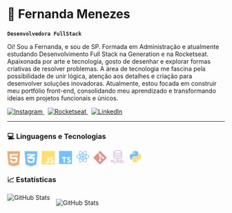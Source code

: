 # 🌱 Fernanda Menezes

**`Desenvolvedora FullStack`**

Oi! Sou a Fernanda, e sou de SP. Formada em Administração e atualmente estudando Desenvolvimento Full Stack na Generation e na Rocketseat. Apaixonada por arte e tecnologia, gosto de desenhar e explorar formas criativas de resolver problemas. A área de tecnologia me fascina pela possibilidade de unir lógica, atenção aos detalhes e criação para desenvolver soluções inovadoras. Atualmente, estou focada em construir meu portfólio front-end, consolidando meu aprendizado e transformando ideias em projetos funcionais e únicos.

<p align="left">
    <a href="https://www.instagram.com/artsfern/" target="_blank">
        <img 
            alt="Instagram" 
            title="Meu Instagram de desenhos" 
            src="https://img.shields.io/badge/artsfern-%23E0C7FF?style=for-the-badge&logo=instagram&logoColor=gray&labelColor=E0C7FF"
        />
    </a>
    &nbsp; <!-- Espaço entre os badges -->
    <a href="https://app.rocketseat.com.br/me/fernmenezes" target="_blank">
        <img 
            alt="Rocketseat" 
            title="Meu perfil na Rocketseat" 
            src="https://img.shields.io/badge/fernmenezes-%23A9D0F5?style=for-the-badge&logo=rocket&logoColor=gray&labelColor=A9D0F5"
        />
    </a>
    &nbsp; <!-- Espaço entre os badges -->
    <a href="https://www.linkedin.com/in/fernanda-menezes-ribeiro/" target="_blank">
        <img 
            alt="LinkedIn" 
            title="Meu LinkedIn" 
            src="https://img.shields.io/badge/Fernanda%20Menezes-%23D4F0D2?style=for-the-badge&logo=linkedin&logoColor=gray&labelColor=D4F0D2"
        />
    </a>
</p>



---

### 💻 Linguagens e Tecnologias

<img 
    align="left" 
    alt="HTML"
    title="HTML" 
    width="30px" 
    style="padding-right: 10px;" 
    src= "https://raw.githubusercontent.com/fern-menezes/fern-menezes/33868c5b371ea898793850b2b55150d721639750/assets/html5.svg"
/>
<img 
    align="left" 
    alt="CSS" 
    title="CSS"
    width="30px" 
    style="padding-right: 10px; " 
    src="https://raw.githubusercontent.com/fern-menezes/fern-menezes/33868c5b371ea898793850b2b55150d721639750/assets/css3.svg"
/>
<img 
    align="left" 
    alt="JavaScript" 
    title="JavaScript"
    width="30px" 
    style="padding-right: 10px;" 
    src= "https://raw.githubusercontent.com/fern-menezes/fern-menezes/33868c5b371ea898793850b2b55150d721639750/assets/js.svg"
/>
<img 
    align="left" 
    alt="TypeScript"
    title="TypeScript" 
    width="30px" 
    style="padding-right: 10px; margin-top: 2px" 
    src="https://raw.githubusercontent.com/fern-menezes/fern-menezes/33868c5b371ea898793850b2b55150d721639750/assets/typescript.svg" 
/>
<img 
    align="left" 
    alt="React"
    title="React" 
    width="30px" 
    style="padding-right: 10px;" 
    src="https://raw.githubusercontent.com/fern-menezes/fern-menezes/33868c5b371ea898793850b2b55150d721639750/assets/react.svg" 
/>


<img 
    align="left" 
    alt="Git" 
    title="Git"
    width="30px" 
    style="padding-right: 10px;" 
    src="https://raw.githubusercontent.com/fern-menezes/fern-menezes/33868c5b371ea898793850b2b55150d721639750/assets/git.svg" 
/>

<img 
    align="left" 
    alt="MySql" 
    title="MySql"
    width="32px" 
    style="padding-right: 10px;" 
    src="https://raw.githubusercontent.com/fern-menezes/fern-menezes/33868c5b371ea898793850b2b55150d721639750/assets/mysql.svg" 
/>

<img 
    align="left" 
    alt="Python" 
    title="Python"
    width="30px" 
    style="padding-right: 10px;" 
    src="https://raw.githubusercontent.com/fern-menezes/fern-menezes/33868c5b371ea898793850b2b55150d721639750/assets/python.svg" 
/>

<br/>
<br/>

### 📈 Estatísticas

<p>
  <img 
    align="left" 
    alt="GitHub Stats" 
    height="200" 
    style="padding-right: 14px; padding-bottom: 12px; margin-bottom: 12px;" 
    src="https://github-readme-stats.vercel.app/api?username=fern-menezes&show_icons=true&theme=dracula&include_all_commits=true&locale=pt-br" 
  />

<img 
      align="left" 
      alt="GitHub Stats" 
      height="200" 
      style="padding-top: 12px;"
      src="https://github-readme-stats.vercel.app/api/top-langs/?username=fern-menezes&theme=dracula&layout=compact&custom_title=Tecnologias&langs_count=9" 
  />

</p>
